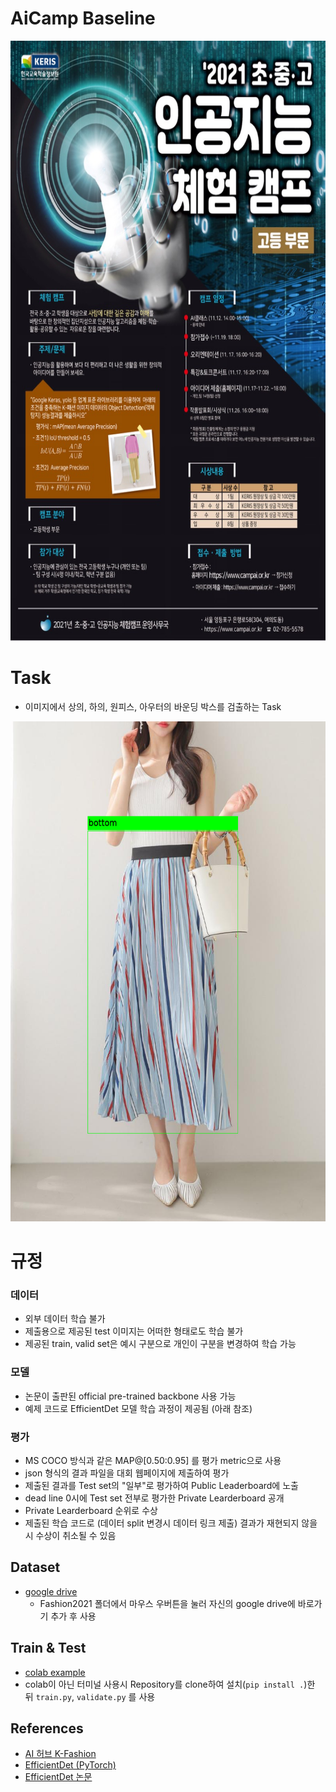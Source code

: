 # AiCamp Baseline
<img src="main.jpg" width="680" height="960">

# Task
- 이미지에서 상의, 하의, 원피스, 아우터의 바운딩 박스를 검출하는 Task

<img src="example.png"  width="600" height="800">

# 규정
### 데이터
- 외부 데이터 학습 불가
- 제출용으로 제공된 test 이미지는 어떠한 형태로도 학습 불가
- 제공된 train, valid set은 예시 구분으로 개인이 구분을 변경하여 학습 가능
### 모델
- 논문이 출판된 official pre-trained backbone 사용 가능
- 예제 코드로 EfficientDet 모델 학습 과정이 제공됨 (아래 참조)

### 평가
- MS COCO 방식과 같은 MAP@[0.50:0.95] 를 평가 metric으로 사용
- json 형식의 결과 파일을 대회 웹페이지에 제출하여 평가
- 제출된 결과를 Test set의 "일부"로 평가하여 Public Leaderboard에 노출
- dead line 0시에 Test set 전부로 평가한 Private Learderboard 공개
- Private Learderboard 순위로 수상
- 제출된 학습 코드로 (데이터 split 변경시 데이터 링크 제출) 결과가 재현되지 않을 시 수상이 취소될 수 있음

## Dataset
- [google drive](https://drive.google.com/drive/folders/16_P1QWnChrGbRG1FViG-nHYESMcyH839?usp=sharing)
    - Fashion2021 폴더에서 마우스 우버튼을 눌러 자신의 google drive에 바로가기 추가 후 사용
## Train & Test
- [colab example](https://colab.research.google.com/drive/1aWAhs6xxHeSe4ZgPyXABk9U_w6G6-oBL?usp=sharing)
- colab이 아닌 터미널 사용시 Repository를 clone하여 설치(`pip install .`)한 뒤 `train.py`, `validate.py` 를 사용

## References
- [AI 허브 K-Fashion](https://aihub.or.kr/aidata/7988)
- [EfficientDet (PyTorch)](https://github.com/rwightman/efficientdet-pytorch)
- [EfficientDet 논문](https://arxiv.org/abs/1911.09070)